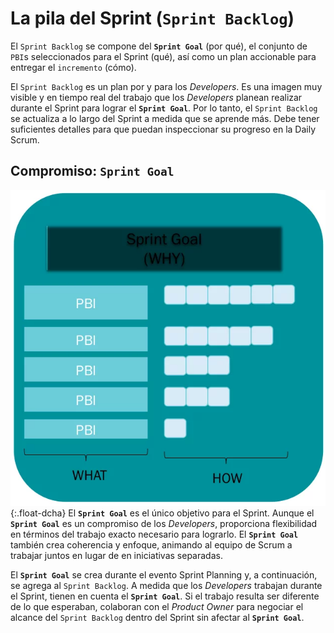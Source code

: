 # La pila del Sprint (`Sprint Backlog`)

<span class="highlight">El `Sprint Backlog` se compone del **`Sprint Goal`** (por qué), el conjunto de `PBI`s seleccionados para el <span class="evento">Sprint</span> (qué), así como un plan accionable para entregar el `incremento` (cómo)</span>.

<span class="highlight">El `Sprint Backlog` es un plan por y para los _Developers_</span>. Es una imagen muy visible y en tiempo real del trabajo que los _Developers_ planean realizar durante el <span class="evento">Sprint</span> para lograr el **`Sprint Goal`**. Por lo tanto, el `Sprint Backlog` se actualiza a lo largo del <span class="evento">Sprint</span> a medida que se aprende más.
Debe tener suficientes detalles para que puedan inspeccionar su progreso en la <span class="evento">Daily Scrum</span>.

## Compromiso: **`Sprint Goal`**
![Sprint Backlog](/imgs/diagrama-sprint-backlog.webp){:.float-dcha} El **`Sprint Goal`** es el único objetivo para el <span class="evento">Sprint</span>. Aunque el **`Sprint Goal`** es un compromiso de los _Developers_, proporciona flexibilidad en términos del trabajo exacto necesario para lograrlo. El **`Sprint Goal`** también crea coherencia y enfoque, animando al equipo de Scrum a trabajar juntos en lugar de en iniciativas separadas.

El **`Sprint Goal`** se crea durante el evento <span class="evento">Sprint Planning</span> y, a continuación, se agrega al `Sprint Backlog`. A medida que los _Developers_ trabajan durante el <span class="evento">Sprint</span>, tienen en cuenta el **`Sprint Goal`**. Si el trabajo resulta ser diferente de lo que esperaban, colaboran con el _Product Owner_ para negociar el alcance del `Sprint Backlog` dentro del <span class="evento">Sprint</span> sin afectar al **`Sprint Goal`**.